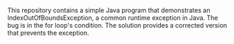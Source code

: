 This repository contains a simple Java program that demonstrates an IndexOutOfBoundsException, a common runtime exception in Java. The bug is in the for loop's condition. The solution provides a corrected version that prevents the exception.